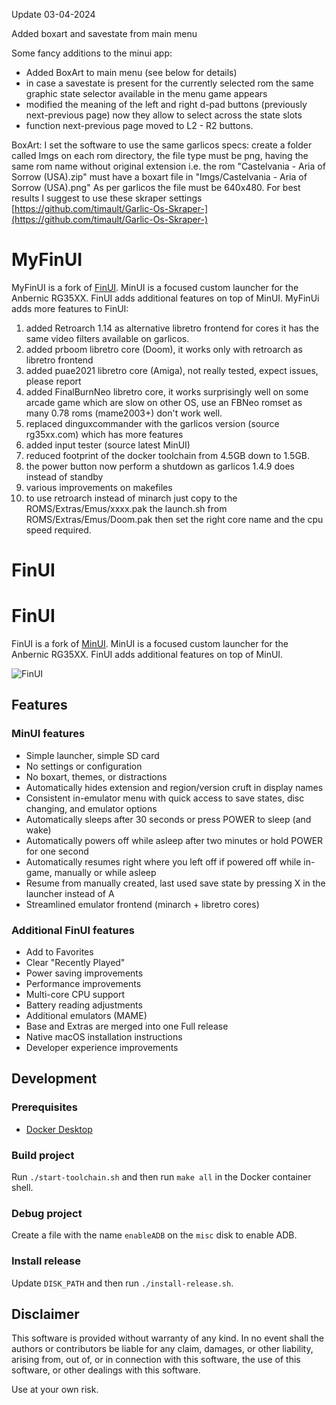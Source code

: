Update 03-04-2024

Added boxart and savestate from main menu


Some fancy additions to the minui app:
- Added BoxArt to main menu (see below for details)
- in case a savestate is present for the currently selected rom the same graphic state selector available in the menu game appears
- modified the meaning of the left and right d-pad buttons (previously next-previous page) now they allow to select across the state slots
- function next-previous page moved to L2 - R2 buttons. 

BoxArt:
I set the software to use the same garlicos specs:
create a folder called Imgs on each rom directory, the file type must be png, having the same rom name without original extension
i.e. the rom "Castelvania - Aria of Sorrow (USA).zip" must have a boxart file in "Imgs/Castelvania - Aria of Sorrow (USA).png"
As per garlicos the file must be 640x480. For best results I suggest to use these skraper settings [https://github.com/timault/Garlic-Os-Skraper-](https://github.com/timault/Garlic-Os-Skraper-) 





# MyFinUI

MyFinUI is a fork of [FinUI](https://github.com/robshape/FinUI). MinUI is
a focused custom launcher for the Anbernic RG35XX. FinUI adds additional features
on top of MinUI. MyFinUi adds more features to FinUI:

1)  added Retroarch 1.14 as alternative libretro frontend for cores it has the same video filters available on garlicos.
2)  added prboom libretro core (Doom), it works only with retroarch as libretro frontend
3)  added puae2021 libretro core (Amiga), not really tested, expect issues, please report
4)  added FinalBurnNeo libretro core, it works surprisingly well on some arcade game which are slow on other OS, use
    an FBNeo romset as many 0.78 roms (mame2003+) don't work well.
5)  replaced dinguxcommander with the garlicos version (source rg35xx.com) which has more features
6)  added input tester (source latest MinUI)
7)  reduced footprint of the docker toolchain from 4.5GB down to 1.5GB.
8)  the power button now perform a shutdown as garlicos 1.4.9 does instead of standby
9)  various improvements on makefiles
10) to use retroarch instead of minarch just copy to the ROMS/Extras/Emus/xxxx.pak the launch.sh from ROMS/Extras/Emus/Doom.pak then set the right core name and the cpu speed required.

# FinUI

# FinUI

FinUI is a fork of [MinUI](https://github.com/shauninman/union-minui/). MinUI is
a focused custom launcher for the Anbernic RG35XX. FinUI adds additional features
on top of MinUI.

![FinUI](./github/minui-menu-gbc.png)

## Features

### MinUI features

- Simple launcher, simple SD card
- No settings or configuration
- No boxart, themes, or distractions
- Automatically hides extension
  and region/version cruft in
  display names
- Consistent in-emulator menu with
  quick access to save states, disc
  changing, and emulator options
- Automatically sleeps after 30 seconds
  or press POWER to sleep (and wake)
- Automatically powers off while asleep
  after two minutes or hold POWER for
  one second
- Automatically resumes right where
  you left off if powered off while
  in-game, manually or while asleep
- Resume from manually created, last
  used save state by pressing X in
  the launcher instead of A
- Streamlined emulator frontend
  (minarch + libretro cores)

### Additional FinUI features

- Add to Favorites
- Clear "Recently Played"
- Power saving improvements
- Performance improvements
- Multi-core CPU support
- Battery reading adjustments
- Additional emulators (MAME)
- Base and Extras are merged into one Full release
- Native macOS installation instructions
- Developer experience improvements

## Development

### Prerequisites

- [Docker Desktop](https://docker.com/products/docker-desktop/)

### Build project

Run `./start-toolchain.sh` and then run `make all` in the Docker container shell.

### Debug project

Create a file with the name `enableADB` on the `misc` disk to enable ADB.

### Install release

Update `DISK_PATH` and then run `./install-release.sh`.

## Disclaimer

This software is provided without warranty of any kind. In no event shall the authors
or contributors be liable for any claim, damages, or other liability, arising from,
out of, or in connection with this software, the use of this software, or other
dealings with this software.

Use at your own risk.
